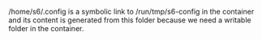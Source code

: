 /home/s6/.config is a symbolic link to /run/tmp/s6-config in the container and
its content is generated from this folder because we need a writable folder in
the container.
